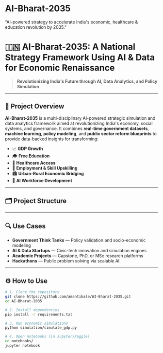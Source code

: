 # AI-Bharat-2035
“AI-powered strategy to accelerate India's economic, healthcare &amp; education revolution by 2035.”
# 🇮🇳 AI-Bharat-2035: A National Strategy Framework Using AI & Data for Economic Renaissance

> **Revolutionizing India's Future through AI, Data Analytics, and Policy Simulation**

---

## 📌 Project Overview

**AI-Bharat-2035** is a multi-disciplinary AI-powered strategic simulation and data analytics framework aimed at revolutionizing India's economy, social systems, and governance. It combines **real-time government datasets**, **machine learning**, **policy modeling**, and **public sector reform blueprints** to provide data-backed insights for transforming:

- 📈 **GDP Growth**
- 🎓 **Free Education**
- 🏥 **Healthcare Access**
- 💼 **Employment & Skill Upskilling**
- 🏙️ **Urban-Rural Economic Bridging**
- 🧠 **AI Workforce Development**

---

## 🗂️ Project Structure


---

## 🔍 Use Cases

- **Government Think Tanks** — Policy validation and socio-economic modeling
- **AI & Data Startups** — Civic-tech innovation and simulation engines
- **Academic Projects** — Capstone, PhD, or MSc research platforms
- **Hackathons** — Public problem solving via scalable AI

---

## ⚙️ How to Use

```bash
# 1. Clone the repository
git clone https://github.com/amantikale/AI-Bharat-2035.git
cd AI-Bharat-2035

# 2. Install dependencies
pip install -r requirements.txt

# 3. Run economic simulations
python simulation/simulate_gdp.py

# 4. Open notebooks (in Jupyter/Kaggle)
cd notebooks/
jupyter notebook


